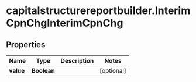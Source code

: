 # capitalstructurereportbuilder.InterimCpnChgInterimCpnChg

## Properties

Name | Type | Description | Notes
------------ | ------------- | ------------- | -------------
**value** | **Boolean** |  | [optional] 


